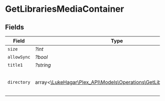 # GetLibrariesMediaContainer


## Fields

| Field                                                                                                                                                                                                                                                                                                                                                                                                                                                                                                                                   | Type                                                                                                                                                                                                                                                                                                                                                                                                                                                                                                                                    | Required                                                                                                                                                                                                                                                                                                                                                                                                                                                                                                                                | Description                                                                                                                                                                                                                                                                                                                                                                                                                                                                                                                             | Example                                                                                                                                                                                                                                                                                                                                                                                                                                                                                                                                 |
| --------------------------------------------------------------------------------------------------------------------------------------------------------------------------------------------------------------------------------------------------------------------------------------------------------------------------------------------------------------------------------------------------------------------------------------------------------------------------------------------------------------------------------------- | --------------------------------------------------------------------------------------------------------------------------------------------------------------------------------------------------------------------------------------------------------------------------------------------------------------------------------------------------------------------------------------------------------------------------------------------------------------------------------------------------------------------------------------- | --------------------------------------------------------------------------------------------------------------------------------------------------------------------------------------------------------------------------------------------------------------------------------------------------------------------------------------------------------------------------------------------------------------------------------------------------------------------------------------------------------------------------------------- | --------------------------------------------------------------------------------------------------------------------------------------------------------------------------------------------------------------------------------------------------------------------------------------------------------------------------------------------------------------------------------------------------------------------------------------------------------------------------------------------------------------------------------------- | --------------------------------------------------------------------------------------------------------------------------------------------------------------------------------------------------------------------------------------------------------------------------------------------------------------------------------------------------------------------------------------------------------------------------------------------------------------------------------------------------------------------------------------- |
| `size`                                                                                                                                                                                                                                                                                                                                                                                                                                                                                                                                  | *?int*                                                                                                                                                                                                                                                                                                                                                                                                                                                                                                                                  | :heavy_minus_sign:                                                                                                                                                                                                                                                                                                                                                                                                                                                                                                                      | N/A                                                                                                                                                                                                                                                                                                                                                                                                                                                                                                                                     | 5                                                                                                                                                                                                                                                                                                                                                                                                                                                                                                                                       |
| `allowSync`                                                                                                                                                                                                                                                                                                                                                                                                                                                                                                                             | *?bool*                                                                                                                                                                                                                                                                                                                                                                                                                                                                                                                                 | :heavy_minus_sign:                                                                                                                                                                                                                                                                                                                                                                                                                                                                                                                      | N/A                                                                                                                                                                                                                                                                                                                                                                                                                                                                                                                                     | false                                                                                                                                                                                                                                                                                                                                                                                                                                                                                                                                   |
| `title1`                                                                                                                                                                                                                                                                                                                                                                                                                                                                                                                                | *?string*                                                                                                                                                                                                                                                                                                                                                                                                                                                                                                                               | :heavy_minus_sign:                                                                                                                                                                                                                                                                                                                                                                                                                                                                                                                      | N/A                                                                                                                                                                                                                                                                                                                                                                                                                                                                                                                                     | Plex Library                                                                                                                                                                                                                                                                                                                                                                                                                                                                                                                            |
| `directory`                                                                                                                                                                                                                                                                                                                                                                                                                                                                                                                             | array<[\LukeHagar\Plex_API\Models\Operations\GetLibrariesDirectory](../../Models/Operations/GetLibrariesDirectory.md)>                                                                                                                                                                                                                                                                                                                                                                                                                  | :heavy_minus_sign:                                                                                                                                                                                                                                                                                                                                                                                                                                                                                                                      | N/A                                                                                                                                                                                                                                                                                                                                                                                                                                                                                                                                     | [{"Location":[{"id":1,"path":"/movies"}],"agent":"tv.plex.agents.movie","allowSync":true,"art":"/:/resources/movie-fanart.jpg","composite":"/library/sections/1/composite/1705615584","content":true,"contentChangedAt":3192854,"createdAt":1654131312,"directory":true,"filters":true,"hidden":0,"key":"1","language":"en-US","refreshing":false,"scannedAt":1705615584,"scanner":"Plex Movie","thumb":"/:/resources/movie.png","title":"Movies","type":"movie","updatedAt":1705615634,"uuid":"322a231a-b7f7-49f5-920f-14c61199cd30"}] |